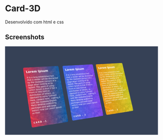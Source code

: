 # Card-3D

Desenvolvido com html e css 

## Screenshots

![Imagens do projeto](./assets/card_3D.png)


